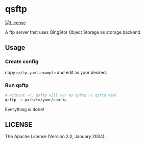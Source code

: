 # qsftp

[![License](http://img.shields.io/badge/license-apache%20v2-blue.svg)](https://github.com/pengsrc/qsftp/blob/master/LICENSE)

A ftp server that uses QingStor Object Storage as storage backend.

## Usage

### Create config

copy `qsftp.yaml.example` and edit as your desired.

### Run qsftp

```bash
# without -c, qsftp will run as qsftp -c qsftp.yaml
qsftp -c path/to/your/config
```

Everything is done!

## LICENSE

The Apache License (Version 2.0, January 2004).
